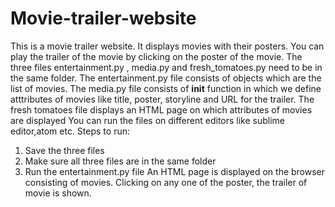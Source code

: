 # Movie-trailer-website
This is a movie trailer website. It displays movies with their posters. You can play the trailer of the movie by clicking on the poster of the movie.
The three files entertainment.py , media.py and fresh_tomatoes.py  need to be in the same folder. 
The entertainment.py file consists of objects which are the list of movies.
The media.py file consists of __init__ function in which we define atttributes of movies like title, poster, storyline and URL for the trailer.
The fresh tomatoes file displays an HTML page on which attributes of movies are displayed
You can run the files on different editors like sublime editor,atom etc.
Steps to run:
  1. Save the three files 
  2. Make sure all three files are in the same folder
  3. Run the entertainment.py file 
An HTML page is displayed on the browser consisting of movies. Clicking on any one of the poster, the trailer of movie is shown.

